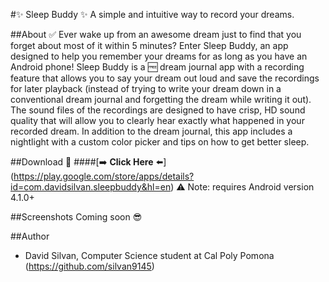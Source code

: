 #:sparkles: Sleep Buddy :sparkles:
A simple and intuitive way to record your dreams.

##About :white_check_mark:
Ever wake up from an awesome dream just to find that you forget about most of it within 5 minutes? Enter Sleep Buddy, an app designed to help you remember your dreams for as long as you have an Android phone! Sleep Buddy is a :free: dream journal app with a recording feature that allows you to say your dream out loud and save the recordings for later playback (instead of trying to write your dream down in a conventional dream journal and forgetting the dream while writing it out). The sound files of the recordings are designed to have crisp, HD sound quality that will allow you to clearly hear exactly what happened in your recorded dream. In addition to the dream journal, this app includes a nightlight with a custom color picker and tips on how to get better sleep.

##Download :calling:
####[:arrow_right: **Click Here** :arrow_left:] (https://play.google.com/store/apps/details?id=com.davidsilvan.sleepbuddy&hl=en)
:warning: Note: requires Android version 4.1.0+

##Screenshots
Coming soon :sunglasses:

##Author
- David Silvan, Computer Science student at Cal Poly Pomona (https://github.com/silvan9145)
